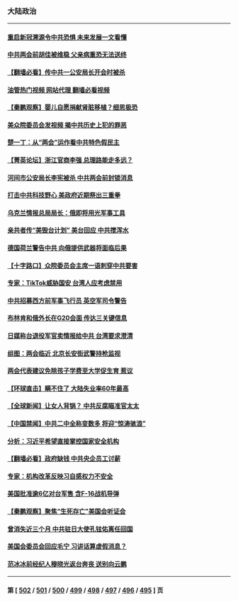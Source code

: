 ### 大陆政治
---
#### [重启新冠溯源令中共恐惧 未来发展一文看懂](../../pages/ncid277/n13941816.md?03031645) 
#### [中共两会前胡佳被维稳 父亲病重恐无法送终](../../pages/ncid277/n13941966.md?03031645) 
#### [【翻墙必看】传中共一公安局长开会时被杀](../../pages/ncid277/n13941945.md?03031645) 
#### [油管热门视频 网站代理 翻墙必看视频](http://138.2.39.72:81/youtube.html?epic-marker?03031645)
#### [【秦鹏观察】婴儿自愿捐献肾脏移植？细思极恐](../../pages/ncid277/n13941864.md?03031645) 
#### [美众院委员会发视频 揭中共历史上犯的罪恶](../../pages/ncid277/n13941865.md?03031645) 
#### [楚一丁：从“两会”运作看中共特色假民主](../../pages/ncid277/n13941852.md?03031645) 
#### [【菁英论坛】浙江官商李强 总理路能走多远？](../../pages/ncid277/n13941788.md?03031645) 
#### [河间市公安局长李宪被杀 中共两会前封锁消息](../../pages/ncid277/n13941826.md?03031645) 
#### [打击中共科技野心 美政府近期祭出三重拳](../../pages/ncid277/n13941825.md?03031645) 
#### [乌克兰情报总局局长：俄即将用光军事工具](../../pages/ncid277/n13941772.md?03031645) 
#### [亲共者传“美毁台计划” 美台回应 中共搅浑水](../../pages/ncid277/n13941364.md?03031645) 
#### [德国荷兰警告中共 向俄提供武器将面临后果](../../pages/ncid277/n13941712.md?03031645) 
#### [【十字路口】众院委员会主席一语刺穿中共要害](../../pages/ncid277/n13941632.md?03031645) 
#### [专家：TikTok威胁国安 台湾人应考虑禁用](../../pages/ncid277/n13911928.md?03031645) 
#### [中共招募西方前军事飞行员 英空军司令警告](../../pages/ncid277/n13941594.md?03031645) 
#### [布林肯和俄外长在G20会面 传达三关键信息](../../pages/ncid277/n13941678.md?03031645) 
#### [日媒称台退役军官卖情报给中共 台湾要求澄清](../../pages/ncid277/n13941384.md?03031645) 
#### [组图：两会临近 北京长安街武警持枪监视](../../pages/ncid277/n13941483.md?03031645) 
#### [两会代表建议免除孩子学费至大学促生育 惹议](../../pages/ncid277/n13941424.md?03031645) 
#### [【环球直击】瞒不住了 大陆失业率60年最高](../../pages/ncid277/n13940979.md?03031645) 
#### [【全球新闻】让女人背锅？ 中共反腐瞄准官太太](../../pages/ncid277/n13940762.md?03031645) 
#### [【中国禁闻】中共二中全称变数多 将迎“惊涛骇浪”](../../pages/ncid277/n13940957.md?03031645) 
#### [分析：习近平希望直接掌控国家安全机构](../../pages/ncid277/n13941248.md?03031645) 
#### [【翻墙必看】政府缺钱 中共央企员工讨薪](../../pages/ncid277/n13941212.md?03031645) 
#### [专家：机构改革反映习自感权力不安全](../../pages/ncid277/n13940589.md?03031645) 
#### [美国批准逾6亿对台军售 含F-16战机导弹](../../pages/ncid277/n13941203.md?03031645) 
#### [【秦鹏观察】聚焦“生死存亡”美国会听证会](../../pages/ncid277/n13941040.md?03031645) 
#### [曾消失近三个月 中共驻日大使孔铉佑离任回国](../../pages/ncid277/n13941226.md?03031645) 
#### [美国会委员会回应毛宁 习讲话算虚假消息？](../../pages/ncid277/n13941031.md?03031645) 
#### [范冰冰前经纪人穆晓光返台奔丧 送别向云鹏](../../pages/ncid277/n13941039.md?03031645) 

---
#### 第 [ [502](./502.md?03031645) / [501](./501.md?03031645) / [500](./500.md?03031645) / [499](./499.md?03031645) / [498](./498.md?03031645) / [497](./497.md?03031645) / [496](./496.md?03031645) / [495](./495.md?03031645) ] 页
